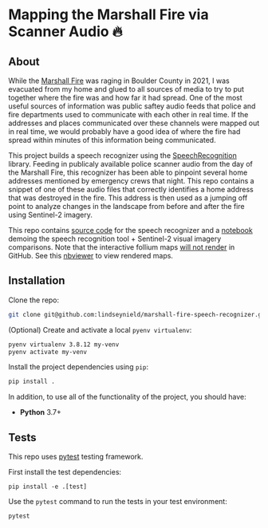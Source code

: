 # Mapping the Marshall Fire via Scanner Audio :fire:

## About

While the [Marshall Fire](https://en.wikipedia.org/wiki/Marshall_Fire) was raging in Boulder County in 2021, I was evacuated from my home and glued to all sources of media to try to put together where the fire was and how far it had spread. One of the most useful sources of information was public saftey audio feeds that police and fire departments used to communicate with each other in real time. If the addresses and places communicated over these channels were mapped out in real time, we would probably have a good idea of where the fire had spread within minutes of this information being communicated.

This project builds a speech recognizer using the [SpeechRecognition](https://github.com/Uberi/speech_recognition) library. Feeding in publicaly available police scanner audio from the day of the Marshall Fire, this recognizer has been able to pinpoint several home addresses mentioned by emergency crews that night. This repo contains a snippet of one of these audio files that correctly identifies a home address that was destroyed in the fire. This address is then used as a jumping off point to analyze changes in the landscape from before and after the fire using Sentinel-2 imagery.

This repo contains [source code](./sample_code/audio/) for the speech recognizer and a [notebook](./marshall_fire.ipynb) demoing the speech recognition tool + Sentinel-2 visual imagery comparisons. Note that the interactive follium maps [will not render](https://docs.github.com/en/repositories/working-with-files/using-files/working-with-non-code-files#working-with-jupyter-notebook-files-on-github) in GitHub. See this [nbviewer](https://nbviewer.org/gist/lindseynield/82da24644c2a04b2ee137fc4b87d8004) to view rendered maps.

## Installation

Clone the repo:

```bash
git clone git@github.com:lindseynield/marshall-fire-speech-recognizer.git && cd marshall-fire-speech-recognizer
```

(Optional) Create and activate a local `pyenv virtualenv`:

```bash
pyenv virtualenv 3.8.12 my-venv
pyenv activate my-venv
```

Install the project dependencies using `pip`:

```bash
pip install .
```

In addition, to use all of the functionality of the project, you should have:

* **Python** 3.7+

## Tests
This repo uses [pytest](https://docs.pytest.org/en/7.1.x/) testing framework.

First install the test dependencies:
```
pip install -e .[test]
```

Use the `pytest` command to run the tests in your test environment: 
```
pytest
```
